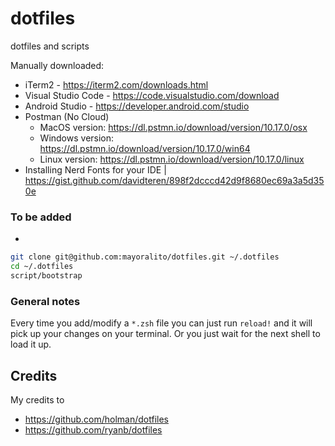 # dotfiles
dotfiles and scripts

Manually downloaded: 
- iTerm2 - https://iterm2.com/downloads.html
- Visual Studio Code - https://code.visualstudio.com/download
- Android Studio - https://developer.android.com/studio
- Postman (No Cloud)
    - MacOS version: https://dl.pstmn.io/download/version/10.17.0/osx
    - Windows version: https://dl.pstmn.io/download/version/10.17.0/win64
    - Linux version: https://dl.pstmn.io/download/version/10.17.0/linux
- Installing Nerd Fonts for your IDE | https://gist.github.com/davidteren/898f2dcccd42d9f8680ec69a3a5d350e

### To be added
- 

```bash
git clone git@github.com:mayoralito/dotfiles.git ~/.dotfiles
cd ~/.dotfiles
script/bootstrap
```

### General notes
Every time you add/modify a `*.zsh` file you can just run `reload!` and it will pick up your changes on your terminal. Or you just wait for the next shell to load it up.

## Credits

My credits to 
- https://github.com/holman/dotfiles
- https://github.com/ryanb/dotfiles

